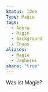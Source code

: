 ```yaml
---
Status: Idee
Type: Magie
tags:
  - Adora
  - Magie
  - Background
  - Chaos
aliases:
  - Magie
  - Zauberei
share: "true"
---
```

Was ist Magie? 

